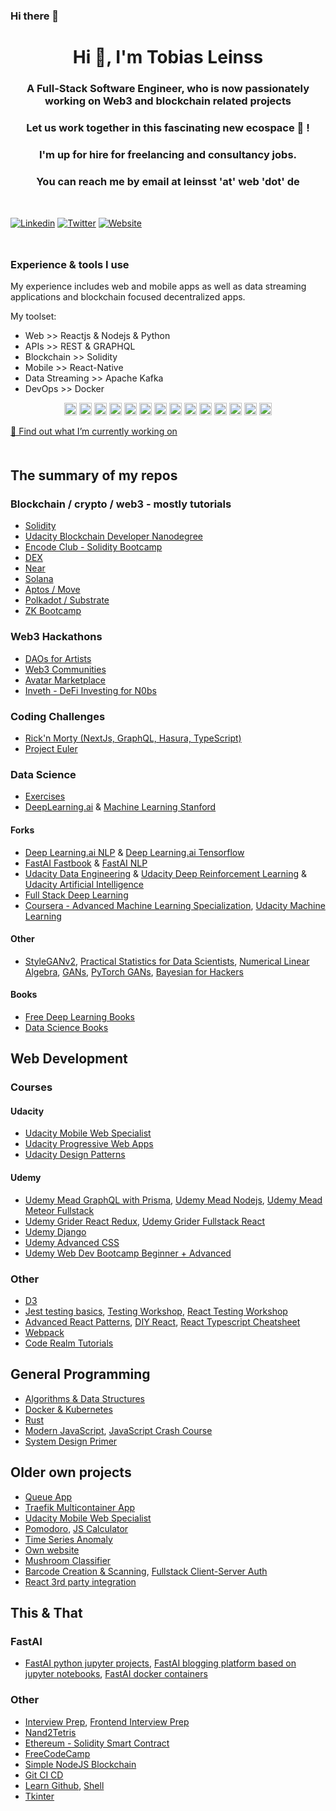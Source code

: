 ### Hi there 👋

<!--
**Caruso33/caruso33** is a ✨ _special_ ✨ repository because its `README.md` (this file) appears on your GitHub profile.

Here are some ideas to get you started:

- 🔭 I’m currently working on ...
- 🌱 I’m currently learning ...
- 👯 I’m looking to collaborate on ...
- 🤔 I’m looking for help with ...
- 💬 Ask me about ...
- 📫 How to reach me: ...
- 😄 Pronouns: ...
- ⚡ Fun fact: ...
-->

<h1 align="center">Hi 👋, I'm Tobias Leinss </h1>

<h3 align="center">A Full-Stack Software Engineer, who is now passionately working on Web3 and blockchain related projects</h3>
<h3 align="center">Let us work together in this fascinating new ecospace 🚀 !</h3>

<div style="margin-top: 16px;" />

<h3 align="center">I'm up for hire for freelancing and consultancy jobs.</h3>
<h3 align="center">You can reach me by email at leinsst 'at' web 'dot' de</h3>

<div style="margin-top: 48px;" />

[![Linkedin](https://img.shields.io/badge/LinkedIn-0077B5?style=for-the-badge&logo=linkedin&logoColor=white)](https://www.linkedin.com/in/tobias-leinss/)
[![Twitter](https://img.shields.io/badge/Twitter-1DA1F2?style=for-the-badge&logo=twitter&logoColor=white)](https://twitter.com/caruso33)
[![Website](https://img.shields.io/website?down_color=red&down_message=offline&style=for-the-badge&up_color=green&up_message=up&url=https%3A%2F%2Fleinss.xyz)](https://leinss.xyz)

<div style="margin-top: 48px;" />

### Experience & tools I use

My experience includes web and mobile apps as well as data streaming applications and blockchain focused decentralized apps.

My toolset:

- Web >> Reactjs & Nodejs & Python
- APIs >> REST & GRAPHQL
- Blockchain >> Solidity
- Mobile >> React-Native
- Data Streaming >> Apache Kafka
- DevOps >> Docker

<p align="center">
  <img src="https://img.icons8.com/color/48/000000/git.png" alt="git" width="20" height="20"/> 
  <img src="https://img.icons8.com/color/48/000000/javascript.png" alt="javascript" width="20" height="20"/> 
  <img src="https://img.icons8.com/color/48/000000/typescript.png" alt="typescript" width="20" height="20"/> 
  
  <img src="https://img.icons8.com/plasticine/100/000000/react.png" alt="react" width="20" height="20"/>
  <img src="https://img.icons8.com/color/48/000000/react-native.png" alt="react-native" width="20" height="20"/> 
  
  <img src="https://img.icons8.com/color/48/000000/nodejs.png" alt="nodejs" width="20" height="20"/> 
  <img src="https://img.icons8.com/color/48/000000/python.png" alt="python" width="20" height="20"/> 
  
  <img src="https://img.icons8.com/metro/26/000000/html-filetype.png" alt="html" width="20" height="20"/> 
  <img src="https://img.icons8.com/metro/26/000000/css-filetype.png" alt="css" width="20" height="20"/> 
  
  <img src="https://img.icons8.com/color/48/000000/docker.png" alt="docker" width="20" height="20"/> 
  <img src="https://img.icons8.com/color/48/000000/kubernetes.png" alt="kubernetes" width="20" height="20"/> 
  
  <img src="https://img.icons8.com/color/48/000000/redux.png" alt="react-redux" width="20" height="20"/> 
  
  <img src="https://img.icons8.com/nolan/64/api-settings.png" alt="rest-api" width="20" height="20"/> 
  <img src="https://img.icons8.com/color/48/000000/graphql.png" alt="graphql" width="20" height="20"/> 
</p>

[🔭 Find out what I’m currently working on](https://leinss.xyz/now)  

<div style="margin-top: 50px;"></div>

## The summary of my repos

### Blockchain / crypto / web3 - mostly tutorials

- [Solidity](https://github.com/caruso33/solidity/)  
- [Udacity Blockchain Developer Nanodegree](https://github.com/Caruso33/udacity_blockchain_developer)  
- [Encode Club - Solidity Bootcamp](https://github.com/caruso33/encode-club-solidity-bootcamp/)  
- [DEX](https://github.com/caruso33/dex/)  
- [Near](https://github.com/caruso33/near/)  
- [Solana](https://github.com/caruso33/solana/)  
- [Aptos / Move](https://github.com/caruso33/aptos_move/)  
- [Polkadot / Substrate](https://github.com/caruso33/polkadot_substrate/)  
- [ZK Bootcamp](https://github.com/caruso33/encode_zk_bootcamp/)  

### Web3 Hackathons

- [DAOs for Artists](https://github.com/Caruso33/DAO_for_artists)  
- [Web3 Communities](https://github.com/Caruso33/web3_communities)  
- [Avatar Marketplace](https://github.com/Caruso33/avatar_nft_marketplace)  
- [Inveth - DeFi Investing for N0bs](https://github.com/Caruso33/invetht)  

### Coding Challenges

- [Rick'n Morty (NextJs, GraphQL, Hasura, TypeScript)](https://github.com/caruso33/rick_n_morty_coding_challenge)  
- [Project Euler](https://github.com/Caruso33/project_euler/) 

### Data Science

- [Exercises](https://github.com/Caruso33/data_science_machine_learning)
- [DeepLearning.ai](https://github.com/Caruso33/deeplearning-ai) & [Machine Learning Stanford](https://github.com/Caruso33/machine-learning-stanford)  

#### Forks

- [Deep Learning.ai NLP](https://github.com/Caruso33/Deeplearning.ai-Natural-Language-Processing-Specialization) & [Deep Learning.ai Tensorflow](https://github.com/Caruso33/dlaicourse)
- [FastAI Fastbook](https://github.com/Caruso33/fastbook) & [FastAI NLP](https://github.com/Caruso33/course-nlp)
- [Udacity Data Engineering](https://github.com/Caruso33/20_udacity_dse) & [Udacity Deep Reinforcement Learning](https://github.com/Caruso33/19_udacity_drlnd) & [Udacity Artificial Intelligence](https://github.com/Caruso33/18_udacity_aind)
- [Full Stack Deep Learning](https://github.com/Caruso33/fsdl-text-recognizer-project)
- [Coursera - Advanced Machine Learning Specialization](https://github.com/Caruso33/Advanced-Machine-Learning-Specialization), [Udacity Machine Learning](https://github.com/Caruso33/ud120-machine-learning)

#### Other

- [StyleGANv2](https://github.com/Caruso33/stylegan2), [Practical Statistics for Data Scientists](https://github.com/Caruso33/practical-statistics-for-data-scientists), [Numerical Linear Algebra](https://github.com/Caruso33/numerical-linear-algebra),
  [GANs](https://github.com/Caruso33/gans), [PyTorch GANs](https://github.com/eriklindernoren/PyTorch-GAN),
  [Bayesian for Hackers](https://github.com/Caruso33/Probabilistic-Programming-and-Bayesian-Methods-for-Hackers)

#### Books

- [Free Deep Learning Books](https://github.com/Caruso33/Free-Deep-Learning-Books)
- [Data Science Books](https://github.com/Caruso33/Data-Science-Books-1)

## Web Development

### Courses

#### Udacity

- [Udacity Mobile Web Specialist](https://github.com/Caruso33/mobile-web-developer)
- [Udacity Progressive Web Apps](https://github.com/Caruso33/progressive-web-apps)
- [Udacity Design Patterns](https://github.com/Caruso33/progressive-web-apps)

#### Udemy

- [Udemy Mead GraphQL with Prisma](https://github.com/Caruso33/graphql), [Udemy Mead Nodejs](https://github.com/Caruso33/mead-node-course), [Udemy Mead Meteor Fullstack](https://github.com/Caruso33/mead-meteor-fullStack-course)
- [Udemy Grider React Redux](https://github.com/Caruso33/grider-react-redux-course),
  [Udemy Grider Fullstack React](https://github.com/Caruso33/grider-fullStack-react-course)
- [Udemy Django](https://github.com/Caruso33/django)
- [Udemy Advanced CSS](https://github.com/Caruso33/advanced-css-course)
- [Udemy Web Dev Bootcamp Beginner + Advanced](https://github.com/Caruso33/web-dev-bootcamp-beginner-advanced)

### Other

- [D3](https://github.com/Caruso33/d3)
- [Jest testing basics](https://github.com/Caruso33/testing_basics), [Testing Workshop](https://github.com/Caruso33/testing-workshop), [React Testing Workshop](https://github.com/Caruso33/react-testing-workshop)
- [Advanced React Patterns](https://github.com/Caruso33/advanced-react-patterns-v2), [DIY React](https://github.com/Caruso33/didact), [React Typescript Cheatsheet](https://github.com/Caruso33/react-typescript-cheatsheet)
- [Webpack](https://github.com/Caruso33/webpack-demo-app)
- [Code Realm Tutorials](https://github.com/Caruso33/code-realm-courses)

## General Programming

- [Algorithms & Data Structures](https://github.com/Caruso33/algos_data_structures)
- [Docker & Kubernetes](https://github.com/Caruso33/docker-kubernetes)
- [Rust](https://github.com/Caruso33/rust)
- [Modern JavaScript](https://github.com/Caruso33/modern-javascript), [JavaScript Crash Course](https://github.com/Caruso33/vf-javascript-crash-course)
- [System Design Primer](https://github.com/Caruso33/system-design-primer)

## Older own projects

- [Queue App](https://github.com/Caruso33/queue_app)
- [Traefik Multicontainer App](https://github.com/Caruso33/traefik)
- [Udacity Mobile Web Specialist](https://github.com/Caruso33/mws-project)
- [Pomodoro](https://github.com/Caruso33/pomodoR), [JS Calculator](https://github.com/Caruso33/JS-Calculator)
- [Time Series Anomaly](https://github.com/Caruso33/time_series_anomaly)
- [Own website](https://github.com/Caruso33/Caruso33.github.io)
- [Mushroom Classifier](https://github.com/Caruso33/mushroom)
- [Barcode Creation & Scanning](https://github.com/Caruso33/barcode-create-scan), [Fullstack Client-Server Auth](https://github.com/Caruso33/auth-client-server)
- [React 3rd party integration](https://github.com/Caruso33/react-3rd-party-integration)

## This & That

### FastAI

- [FastAI python jupyter projects](https://github.com/Caruso33/nbdev), [FastAI blogging platform based on jupyter notebooks](https://github.com/Caruso33/fastpages), [FastAI docker containers](https://github.com/Caruso33/docker-containers)

### Other

- [Interview Prep](https://github.com/Caruso33/interview), [Frontend Interview Prep](https://github.com/Caruso33/Front-end-Developer-Interview-Questions)
- [Nand2Tetris](https://github.com/Caruso33/nand2tetris)
- [Ethereum - Solidity Smart Contract](https://github.com/Caruso33/ethereum)
- [FreeCodeCamp](https://github.com/Caruso33/freeCodeCamp)
- [Simple NodeJS Blockchain](https://github.com/Caruso33/BrewChain)
- [Git CI CD](https://github.com/Caruso33/git-ci-cd)
- [Learn Github](https://github.com/Caruso33/lGithub), [Shell](https://github.com/Caruso33/shell)
- [Tkinter](https://github.com/Caruso33/tkinter)
